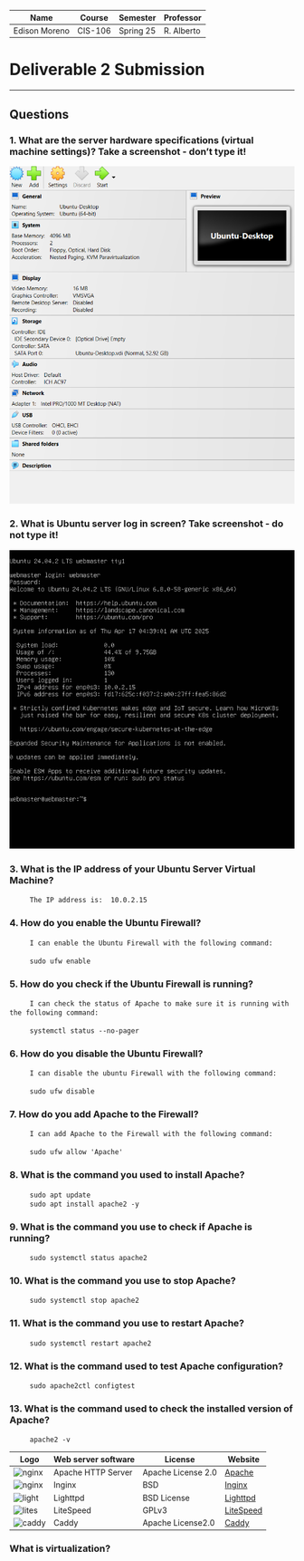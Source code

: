 

  | Name            |   Course       | Semester     | Professor     |
  | ----------------|----------------|--------------|---------------|  
  | Edison Moreno   |   CIS-106      | Spring 25    | R. Alberto    |

# Deliverable 2 Submission
---

## Questions

### 1.   What are the server hardware specifications (virtual machine settings)? Take a screenshot - don’t type it!
   
   ![q1](q1.png)  

### 2.   What is Ubuntu server log in screen? Take screenshot - do not type it!
   
   ![q2](q2.png)  

### 3.   What is the IP address of your Ubuntu Server Virtual Machine?
      
         The IP address is:  10.0.2.15

### 4.   How do you enable the Ubuntu Firewall?

         I can enable the Ubuntu Firewall with the following command:  
      
         sudo ufw enable

### 5.   How do you check if the Ubuntu Firewall is running?

         I can check the status of Apache to make sure it is running with the following command:  
      
         systemctl status --no-pager 

### 6.   How do you disable the Ubuntu Firewall?

         I can disable the ubuntu Firewall with the following command: 

         sudo ufw disable

### 7.   How do you add Apache to the Firewall?

         I can add Apache to the Firewall with the following command: 

         sudo ufw allow 'Apache'

### 8.   What is the command you used to install Apache?

         sudo apt update
         sudo apt install apache2 -y

### 9.   What is the command you use to check if Apache is running?

         sudo systemctl status apache2

### 10.  What is the command you use to stop Apache?

         sudo systemctl stop apache2 

### 11.  What is the command you use to restart Apache?

         sudo systemctl restart apache2

### 12.  What is the command used to test Apache configuration?

         sudo apache2ctl configtest

### 13.  What is the command used to check the installed version of Apache?

         apache2 -v













   |Logo                                             |Web server software |License             |Website                                    |
   |-------------------------------------------------|--------------------|--------------------|-------------------------------------------|
   | <img src="apache.png" alt="nginx" width="50" /> |Apache HTTP Server  |Apache License 2.0  |[Apache](https://httpd.apache.org/)        | 
   | <img src="nginx.png" alt="nginx" width="35" />  |Inginx              |BSD                 |[Inginx](https://nginx.org/)               |
   | <img src="light.png" alt="light" width="30" />  |Lighttpd            |BSD License         |[Lighttpd](https://www.lighttpd.net)       |
   | <img src="lites.png" alt="lites" width="40" />  |LiteSpeed           |GPLv3               |[LiteSpeed](https://www.litespeedtech.com/)|
   | <img src="caddy.png" alt="caddy" width="40" />  |Caddy               |Apache License2.0   |[Caddy](https://caddyserver.com/)          | 

### What is virtualization?

